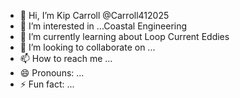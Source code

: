 - 👋 Hi, I’m Kip Carroll @Carroll412025
- 👀 I’m interested in ...Coastal Engineering
- 🌱 I’m currently learning about Loop Current Eddies
- 💞️ I’m looking to collaborate on ...
- 📫 How to reach me ...
- 😄 Pronouns: ...
- ⚡ Fun fact: ...

<!---
Carroll412025/Carroll412025 is a ✨ special ✨ repository because its `README.md` (this file) appears on your GitHub profile.
You can click the Preview link to take a look at your changes.
--->
